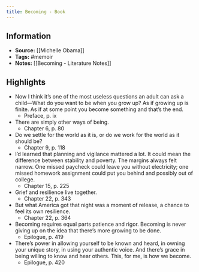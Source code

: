```yaml
---
title: Becoming - Book
---
```

## Information
- **Source:** [[Michelle Obama]]
- **Tags:** #memoir 
- **Notes:** [[Becoming - Literature Notes]]

## Highlights
- Now I think it’s one of the most useless questions an adult can ask a child—What do you want to be when you grow up? As if growing up is finite. As if at some point you become something and that’s the end.
    - Preface, p. ix
- There are simply other ways of being.
    - Chapter 6, p. 80
- Do we settle for the world as it is, or do we work for the world as it should be?
    - Chapter 9, p. 118
- I’d learned that planning and vigilance mattered a lot. It could mean the difference between stability and poverty. The margins always felt narrow. One missed paycheck could leave you without electricity; one missed homework assignment could put you behind and possibly out of college.
    - Chapter 15, p. 225
- Grief and resilience live together.
    - Chapter 22, p. 343
- But what America got that night was a moment of release, a chance to feel its own resilience.
    - Chapter 22, p. 364
- Becoming requires equal parts patience and rigor. Becoming is never giving up on the idea that there’s more growing to be done.
    - Epilogue, p. 419
- There’s power in allowing yourself to be known and heard, in owning your unique story, in using your authentic voice. And there’s grace in being willing to know and hear others. This, for me, is how we become.
    - Epilogue, p. 420
